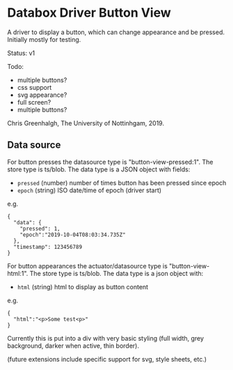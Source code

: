 # Databox Driver Button	View

A driver to display a button, which can change appearance
and be pressed. Initially mostly for testing. 

Status: v1

Todo: 
- multiple buttons?
- css support
- svg appearance?
- full screen?
- multiple buttons?

Chris Greenhalgh, The University of Nottinhgam, 2019.

## Data source

For button presses the datasource type is "button-view-pressed:1".
The store type is ts/blob.
The data type is a JSON object with fields:
- `pressed` (number) number of times button has been pressed since epoch
- `epoch` (string) ISO date/time of epoch (driver start)

e.g.
```
{
  "data": {
    "pressed": 1,
    "epoch":"2019-10-04T08:03:34.735Z"
  },
  "timestamp": 123456789
}
```

For button appearances the actuator/datasource type is
"button-view-html:1".
The store type is ts/blob.
The data type is a json object with:
- `html` (string) html to display as button content

e.g.
```
{
  "html":"<p>Some test<p>"
}
```

Currently this is put into a div with very basic styling
(full width, grey background, darker when active, thin border).

(future extensions include specific support for svg, style sheets, etc.)


